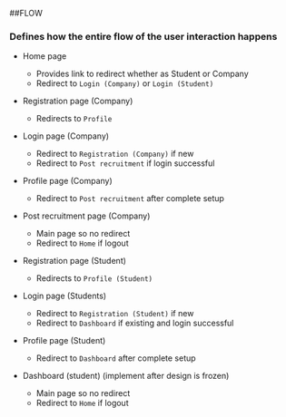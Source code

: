 ##FLOW

### Defines how the entire flow of the user interaction happens

- Home page
  - Provides link to redirect whether as Student or Company
  - Redirect to `Login (Company)` or `Login (Student)`

- Registration page  (Company)
  - Redirects to `Profile`
- Login page  (Company)
  - Redirect to `Registration (Company)` if new
  - Redirect to `Post recruitment` if login successful
- Profile page  (Company)
  - Redirect to `Post recruitment` after complete setup
- Post recruitment page (Company)
  - Main page so no redirect
  - Redirect to `Home` if logout

- Registration page (Student)
  - Redirects to `Profile (Student)`
- Login page (Students)
  - Redirect to `Registration (Student)` if new
  - Redirect to `Dashboard` if existing and login successful
- Profile page (Student)
  - Redirect to `Dashboard` after complete setup
- Dashboard (student) (implement after design is frozen)
  - Main page so no redirect
  - Redirect to `Home` if logout
